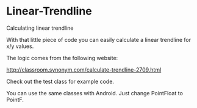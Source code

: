 # Linear-Trendline
Calculating linear trendline

With that little piece of code you can easily calculate a linear trendline for x/y values.

The logic comes from the following website:

http://classroom.synonym.com/calculate-trendline-2709.html


Check out the test class for example code.


You can use the same classes with Android. Just change PointFloat to PointF.
